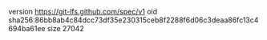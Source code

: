 version https://git-lfs.github.com/spec/v1
oid sha256:86bb8ab4c84dcc73df35e230315ceb8f2288f6d06c3deaa86fc13c4694ba61ee
size 27042

